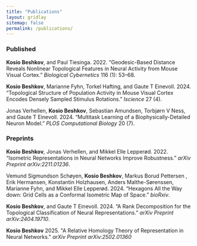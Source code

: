 ```yaml
---
title: "Publications"
layout: gridlay
sitemap: false
permalink: /publications/
---
```


<style>
.jumbotron{
    padding:3%;
    padding-bottom:10px;
    padding-top:10px;
    margin-top:10px;
    margin-bottom:30px;
}
</style>

### Published

**Kosio Beshkov**, and Paul Tiesinga. 2022. “Geodesic-Based Distance
Reveals Nonlinear Topological Features in Neural Activity from Mouse
Visual Cortex.” *Biological Cybernetics* 116 (1): 53–68.

**Kosio Beshkov**, Marianne Fyhn, Torkel Hafting, and Gaute T Einevoll. 2024. “Topological Structure of Population Activity in Mouse Visual
Cortex Encodes Densely Sampled Stimulus Rotations.” *Iscience* 27 (4).

Jonas Verhellen, **Kosio Beshkov**, Sebastian Amundsen, Torbjørn V Ness,
and Gaute T Einevoll. 2024. “Multitask Learning of a
Biophysically-Detailed Neuron Model.” *PLOS Computational Biology* 20
(7).


### Preprints

**Kosio Beshkov**, Jonas Verhellen, and Mikkel Elle Lepperød. 2022.
“Isometric Representations in Neural Networks Improve Robustness.”
*arXiv Preprint arXiv:2211.01236*.

Vemund Sigmundson Schøyen, **Kosio Beshkov**, Markus Borud Pettersen , Erik
Hermansen, Konstantin Holzhausen, Anders Malthe-Sørenssen, Marianne
Fyhn, and Mikkel Elle Lepperød. 2024. “Hexagons All the Way down: Grid
Cells as a Conformal Isometric Map of Space.” *bioRxiv*.

**Kosio Beshkov**, and Gaute T Einevoll. 2024. “A Rank Decomposition for
the Topological Classification of Neural Representations.” *arXiv
Preprint arXiv:2404.19710*.

**Kosio Beshkov** 2025. "A Relative Homology Theory of Representation in
Neural Networks." *arXiv Preprint arXiv:2502.01360*


